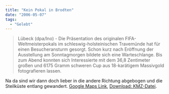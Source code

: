 ```yaml
---
title: "Kein Pokal in Brodten"
date: "2006-05-07"
tags:
  - "Gelebt"
---
```


> Lübeck (dpa/lno) - Die Präsentation des originalen FIFA- Weltmeisterpokals im schleswig-holsteinischen Travemünde hat für einen Besucheransturm gesorgt. Schon kurz nach Eröffnung der Ausstellung am Sonntagmorgen bildete sich eine Warteschlange. Bis zum Abend konnten sich Interessierte mit dem 36,8 Zentimeter großen und 6175 Gramm schweren Cup aus 18-karätigem Massivgold fotografieren lassen.

Na da sind wir dann doch lieber in die andere Richtung abgebogen und die Steilküste entlang gewandert. [Google Maps Link](http://maps.google.de/maps?f=q&hl=de&q=53.98047812260001,+10.88275963686719&ll=53.980509,10.882752&spn=0.006309,0.024483&t=k&om=1), [Download: KMZ-Datei](http://www.couchblog.de/webpropaganda//img/webpropaganda/Brodtener_Ufer.kmz).
